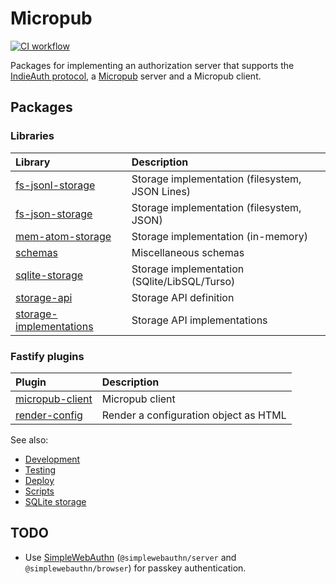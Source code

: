 # Micropub

[![CI workflow](https://github.com/jackdbd/micropub/actions/workflows/ci.yaml/badge.svg)](https://github.com/jackdbd/micropub/actions/workflows/ci.yaml)

Packages for implementing an authorization server that supports the [IndieAuth protocol](https://indieauth.spec.indieweb.org/), a [Micropub](https://micropub.spec.indieweb.org/) server and a Micropub client.

## Packages

### Libraries

| Library | Description |
| :--- | :--- |
| [fs-jsonl-storage](./src/lib/fs-jsonl-storage/README.md) | Storage implementation (filesystem, JSON Lines) |
| [fs-json-storage](./src/lib/fs-json-storage/README.md) | Storage implementation (filesystem, JSON) |
| [mem-atom-storage](./src/lib/mem-atom-storage/README.md) | Storage implementation (in-memory) |
| [schemas](./src/lib/schemas/README.md) | Miscellaneous schemas |
| [sqlite-storage](./src/lib/sqlite-storage/README.md) | Storage implementation (SQlite/LibSQL/Turso) |
| [storage-api](./src/lib/storage-api/README.md) | Storage API definition |
| [storage-implementations](./src/lib/storage-implementations/README.md) | Storage API implementations |

### Fastify plugins

| Plugin | Description |
| :--- | :--- |
| [micropub-client](./src/plugins/micropub-client/README.md) | Micropub client |
| [render-config](./src/plugins/render-config/README.md) | Render a configuration object as HTML |

See also:

- [Development](./docs/development.md)
- [Testing](./docs/testing.md)
- [Deploy](./docs/deploy.md)
- [Scripts](./scripts/README.md)
- [SQLite storage](./src/lib/sqlite-storage/README.md)

## TODO

- Use [SimpleWebAuthn](https://github.com/MasterKale/SimpleWebAuthn) (`@simplewebauthn/server` and `@simplewebauthn/browser`) for passkey authentication.
